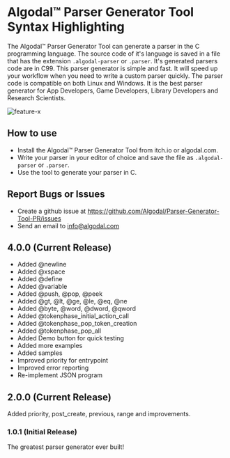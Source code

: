 # Algodal™ Parser Generator Tool Syntax Highlighting

The Algodal™ Parser Generator Tool can generate a parser in the C programming language. The source code of it's language is saved in a file that has the extension `.algodal-parser` or `.parser`. It's generated parsers code are in C99.  This parser generator is simple and fast.  It will speed up your workflow when you need to write a custom parser quickly.  The parser code is compatible on both Linux and Windows. It is the best parser generator for App Developers, Game Developers, Library Developers and Research Scientists.

![feature-x](https://i.pinimg.com/originals/fe/88/d1/fe88d16c408a65b6fc559bdf797f3200.png)

## How to use

- Install the Algodal™ Parser Generator Tool from itch.io or algodal.com.  
- Write your parser in your editor of choice and save the file as `.algodal-parser` or `.parser`.
- Use the tool to generate your parser in C.

## Report Bugs or Issues

- Create a github issue at https://github.com/Algodal/Parser-Generator-Tool-PR/issues
- Send an email to info@algodal.com

## 4.0.0 (Current Release)

* Added @newline
* Added @xspace
* Added @define
* Added @variable
* Added @push, @pop, @peek
* Added @gt, @lt, @ge, @le, @eq, @ne
* Added @byte, @word, @dword, @qword
* Added @tokenphase_initial_action_call
* Added @tokenphase_pop_token_creation
* Added @tokenphase_pop_all
* Added Demo button for quick testing
* Added more examples
* Added samples
* Improved priority for entrypoint
* Improved error reporting
* Re-implement JSON program

## 2.0.0 (Current Release)

Added priority, post_create, previous, range and improvements.

### 1.0.1 (Initial Release)

The greatest parser generator ever built!
